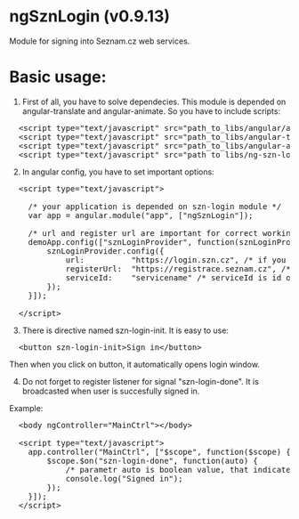 ngSznLogin (v0.9.13)
==========

Module for signing into Seznam.cz web services.

Basic usage:
===========

1) First of all, you have to solve dependecies. This module is depended on angular-translate and angular-animate. So you have to include scripts:

<pre>
  &lt;script type="text/javascript" src="path_to_libs/angular/angular.min.js"&gt;&lt;/script&gt;
  &lt;script type="text/javascript" src="path_to_libs/angular-translate/angular-translate.min.js"&gt;&lt;/script&gt;
  &lt;script type="text/javascript" src="path_to_libs/angular-animate/angular-animate.min.js"&gt;&lt;/script&gt;
  &lt;script type="text/javascript" src="path_to_libs/ng-szn-login/dist/ng-szn-login.js"&gt;&lt;/script&gt;
</pre>

2) In angular config, you have to set important options:

<pre>
  &lt;script type="text/javascript"&gt;
    
    /* your application is depended on szn-login module */
    var app = angular.module("app", ["ngSznLogin"]);
    
    /* url and register url are important for correct working, but in case you work with .cz, it is set as default */
    demoApp.config(["sznLoginProvider", function(sznLoginProvider) {
        sznLoginProvider.config({
            url:          "https://login.szn.cz", /* if you want to work with dev machines, you must change this url */
            registerUrl:  "https://registrace.seznam.cz", /* if you want to work with dev machines, you must change this url */
            serviceId:    "servicename" /* serviceId is id of service, where it is used, for example: lide, zbozi, sreality */
        });
    }]);
  
  &lt;/script&gt;
</pre>

3) There is directive named szn-login-init. It is easy to use:

<pre>
  &lt;button szn-login-init&gt;Sign in&lt;/button&gt;
</pre>

Then when you click on button, it automatically opens login window.

4) Do not forget to register listener for signal "szn-login-done". It is broadcasted when user is succesfully signed in.

Example:

<pre>
  &lt;body ngController="MainCtrl"&gt;&lt;/body&gt;
  
  &lt;script type="text/javascript"&gt;
    app.controller("MainCtrl", ["$scope", function($scope) {
        $scope.$on("szn-login-done", function(auto) {
            /* parametr auto is boolean value, that indicates if user was signed by autologin or not */
            console.log("Signed in");
        });
    }]);
  &lt;/script&gt;
</pre>
